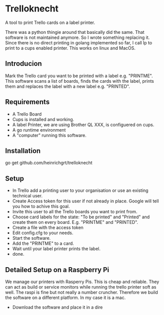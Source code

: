 # Trelloknecht
A tool to print Trello cards on a label printer.

There was a python thingie around that basically did the same. That software is not maintained anymore.  So I wrote something replacing it. Since there is no direct printing in golang implemented so far, I call lp to print to a cups enabled printer. This works on linux and MacOS.  

## Introducion
Mark the Trello card you want to be printed with a label e.g. "PRINTME". This software scans a list of boards, finds the cards with the label, prints them and replaces the label with a new label e.g. "PRINTED". 

## Requirements
- A Trello Board
- Cups is installed and working. 
- A label Printer, we are using Brother QL XXX, is configuered on cups. 
- A go runtime environment 
- A "computer" running this software. 


## Installation 

go get github.com/heinrichgrt/trelloknecht


## Setup
- In Trello add a printing user to your organisation or use an existing technical user.
- Create Access token for this user if not already in place. Google will tell you how to achive this goal. 
- Invite this user to all the Trello boards you want to print from.
- Choose card labels for the state: "To be printed" and "Printed" and create them on every board. E.g. "PRINTME" and "PRINTED". 
- Create a file with the access token
- Edit config.cfg to your needs. 
- Start the software. 
- Add the "PRINTME" to a card. 
- Wait until your label printer prints the label. 
- done. 

## Detailed Setup on a Raspberry Pi
We manage our printers with Rasperry Pis. This is cheap and reliable. They can act as build or service monitors while running the trello printer soft as well. The raspi is fine but not really a number cruncher. Therefore we build the software on a different platform. In my case it is a mac. 
- Download the software and place it in a dire
